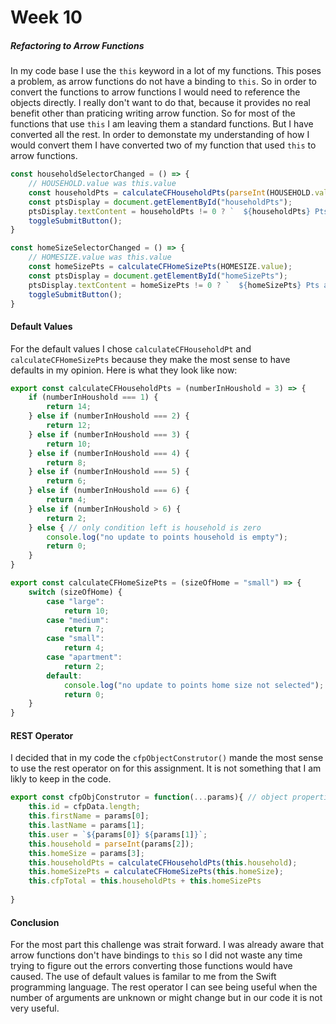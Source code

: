 
# Week 10 

##### Refactoring to Arrow Functions
In my code base I use the `this` keyword in a lot of my functions. This poses a problem, as arrow functions do not have a binding to `this`. So in order to convert the functions to arrow functions I would need to reference the objects directly. I really don't want to do that, because it provides no real benefit other than praticing writing arrow function. So for most of the functions that use `this` I am leaving them a standard functions. But I have converted all the rest. In order to demonstate my understanding of how I would convert them I have converted two of my function that used `this` to arrow functions.

```js
const householdSelectorChanged = () => {
    // HOUSEHOLD.value was this.value 
    const householdPts = calculateCFHouseholdPts(parseInt(HOUSEHOLD.value));
    const ptsDisplay = document.getElementById("householdPts");
    ptsDisplay.textContent = householdPts != 0 ? `  ${householdPts} Pts added` : "";
    toggleSubmitButton();
}
```
```js
const homeSizeSelectorChanged = () => {
    // HOMESIZE.value was this.value 
    const homeSizePts = calculateCFHomeSizePts(HOMESIZE.value);
    const ptsDisplay = document.getElementById("homeSizePts");
    ptsDisplay.textContent = homeSizePts != 0 ? `  ${homeSizePts} Pts added` : "";
    toggleSubmitButton();
}
```

#### Default Values
For the default values I chose `calculateCFHouseholdPt` and `calculateCFHomeSizePts` because they make the most sense to have defaults in my opinion. Here is what they look like now:

```js
export const calculateCFHouseholdPts = (numberInHoushold = 3) => {
    if (numberInHoushold === 1) {
        return 14;
    } else if (numberInHoushold === 2) {
        return 12;
    } else if (numberInHoushold === 3) {
        return 10;
    } else if (numberInHoushold === 4) {
        return 8;
    } else if (numberInHoushold === 5) {
        return 6;
    } else if (numberInHoushold === 6) {
        return 4;
    } else if (numberInHoushold > 6) {
        return 2;
    } else { // only condition left is household is zero
        console.log("no update to points household is empty");
        return 0;
    }
}
```

```js
export const calculateCFHomeSizePts = (sizeOfHome = "small") => {
    switch (sizeOfHome) {
        case "large":
            return 10;
        case "medium":
            return 7;
        case "small":
            return 4;
        case "apartment":
            return 2;
        default:
            console.log("no update to points home size not selected");
            return 0;
    }
}
```
#### REST Operator
I decided that in my code the `cfpObjectConstrutor()` mande the most sense to use the rest operator on for this assignment. It is not something that I am likly to keep in the code.

```js
export const cfpObjConstrutor = function(...params){ // object properties
    this.id = cfpData.length;
    this.firstName = params[0];
    this.lastName = params[1];
    this.user = `${params[0]} ${params[1]}`;
    this.household = parseInt(params[2]);
    this.homeSize = params[3];
    this.householdPts = calculateCFHouseholdPts(this.household);
    this.homeSizePts = calculateCFHomeSizePts(this.homeSize);
    this.cfpTotal = this.householdPts + this.homeSizePts
   
}
```

#### Conclusion
For the most part this challenge was strait forward. I was already aware that arrow functions don't have bindings to `this` so I did not waste any time trying to figure out the errors converting those functions would have caused. The use of default values is familar to me from the Swift programming language. The rest operator I can see being useful when the number of arguments are unknown or might change but in our code it is not very useful.
